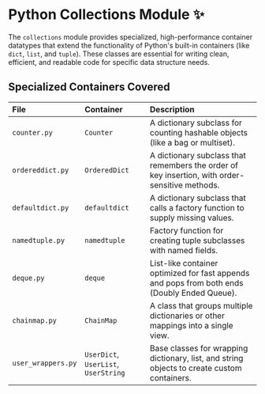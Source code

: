 # Python Collections Module ✨

The `collections` module provides specialized, high-performance container datatypes that extend the functionality of Python's built-in containers (like `dict`, `list`, and `tuple`). These classes are essential for writing clean, efficient, and readable code for specific data structure needs.

## Specialized Containers Covered

| File | Container | Description |
| :--- | :--- | :--- |
| `counter.py` | `Counter` | A dictionary subclass for counting hashable objects (like a bag or multiset). |
| `ordereddict.py` | `OrderedDict` | A dictionary subclass that remembers the order of key insertion, with order-sensitive methods. |
| `defaultdict.py` | `defaultdict` | A dictionary subclass that calls a factory function to supply missing values. |
| `namedtuple.py` | `namedtuple` | Factory function for creating tuple subclasses with named fields. |
| `deque.py` | `deque` | List-like container optimized for fast appends and pops from both ends (Doubly Ended Queue). |
| `chainmap.py` | `ChainMap` | A class that groups multiple dictionaries or other mappings into a single view. |
| `user_wrappers.py` | `UserDict`, `UserList`, `UserString` | Base classes for wrapping dictionary, list, and string objects to create custom containers. |